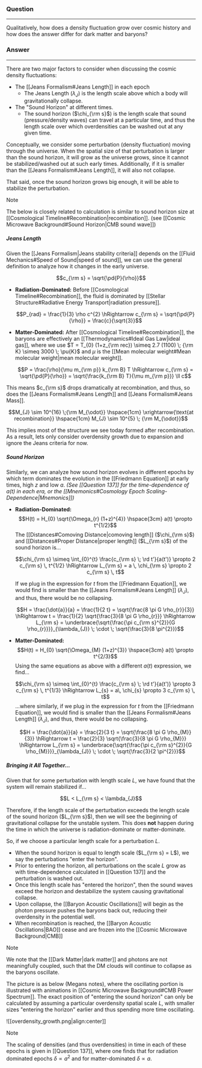 ### Question
---
Qualitatively, how does a density fluctuation grow over cosmic history and how does the answer differ for dark matter and baryons?

### Answer
---
There are two major factors to consider when discussing the cosmic density fluctuations:

- The [[Jeans Formalism#Jeans Length]] in each epoch
	- The Jeans Length ($\lambda_{J}$) is the length scale above which a body will gravitationally collapse.
- The "Sound Horizon" at different times. 
	- The sound horizon ($\chi_{\rm s}$) is the length scale that sound (pressure/density waves) can travel at a particular time, and thus the length scale over which overdensities can be washed out at any given time. 

Conceptually, we consider some perturbation (density fluctuation) moving through the universe. When the spatial size of that perturbation is larger than the sound horizon, it will grow as the universe grows, since it cannot be stabilized/washed out at such early times. Additionally, if it is smaller than the [[Jeans Formalism#Jeans Length]], it will also not collapse. 

That said, once the sound horizon grows big enough, it will be able to stabilize the perturbation. 

> [!note] 
> The below is closely related to calculation is similar to sound horizon size at [[Cosmological Timeline#Recombination|recombination]]. (see [[Cosmic Microwave Background#Sound Horizon|CMB sound wave]])

##### Jeans Length

Given the [[Jeans Formalism|Jeans stability criteria]] depends on the [[Fluid Mechanics#Speed of Sound|speed of sound]], we can use the general definition to analyze how it changes in the early universe.

$$c_{\rm s} = \sqrt{\pd{P}{\rho}}$$

- **Radiation-Dominated:**
	Before [[Cosmological Timeline#Recombination]], the fluid is dominated by [[Stellar Structure#Radiative Energy Transport|radiation pressure]].
	
	$$P_{rad} = \frac{1}{3} \rho c^{2} \hRightarrow c_{\rm s} = \sqrt{\pd{P}{\rho}} = \frac{c}{\sqrt{3}}$$

- **Matter-Dominated:**
	After [[Cosmological Timeline#Recombination]], the baryons are effectively an [[Thermodynamics#Ideal Gas Law|ideal gas]], where we use $T  = T_{0} (1+z_{\rm rec}) \simeq 2.7 (1100) \; {\rm K} \simeq 3000 \; \pu{K}$ and $\mu$ is the [[Mean molecular weight#Mean molecular weight|mean molecular weight]]. 
	
	$$P = \frac{\rho}{\mu m_{\rm p}} k_{\rm B} T \hRightarrow c_{\rm s} = \sqrt{\pd{P}{\rho}} = \sqrt{\frac{k_{\rm B} T}{\mu m_{\rm p}}} \ll c$$
	
This means $c_{\rm s}$ drops dramatically at recombination, and thus, so does the [[Jeans Formalism#Jeans Length]] and [[Jeans Formalism#Jeans Mass]].

$$M_{J} \sim 10^{16} \;{\rm M_{\odot}} \hspace{1cm} \xrightarrow{\text{at recombination}} \hspace{1cm} M_{J} \sim 10^{5} \; {\rm M_{\odot}}$$

This implies most of the structure we see today formed after recombination. As a result, lets only consider overdensity growth due to expansion and ignore the Jeans criteria for now.

##### Sound Horizon

 Similarly, we can analyze how sound horizon evolves in different epochs by which term dominates the evolution in the [[Friedmann Equation]] at early times, high $z$ and low $a$. *(See [[Question 137]] for the time-dependence of $a(t)$ in each era, or the [[Mnemonics#Cosmology Epoch Scaling-Dependence|Mnemonics]])*

- **Radiation-Dominated:** $$H(t) = H_{0} \sqrt{\Omega_{r} (1+z)^{4}} \hspace{3cm} a(t) \propto t^{1/2}$$
	The [[Distances#Comoving Distance|comoving length]] ($\chi_{\rm s}$) and [[Distances#Proper Distance|proper length]] ($L_{\rm s}$) of the sound horizon is...
	
	$$\chi_{\rm s} \simeq \int_{0}^{t} \frac{c_{\rm s} \; \rd t'}{a(t')} \propto 2 c_{\rm s} \, t^{1/2} \hRightarrow L_{\rm s} = a \, \chi_{\rm s} \propto 2 c_{\rm s} \, t$$
	
	If we plug in the expression for $t$ from the [[Friedmann Equation]], we would find is smaller than the [[Jeans Formalism#Jeans Length]] ($\lambda_{J}$), and thus, there would be no collapsing.
	
	$$H = \frac{\dot{a}}{a} = \frac{1}{2 t} = \sqrt{\frac{8 \pi G \rho_{r}}{3}} \hRightarrow t = \frac{1}{2} \sqrt{\frac{3}{8 \pi G \rho_{r}}} \hRightarrow L_{\rm s} = \underbrace{\sqrt{\frac{\pi c_{\rm s}^{2}}{G \rho_{r}}}}_{\lambda_{J}} \; \cdot \; \sqrt{\frac{3}{8 \pi^{2}}}$$

- **Matter-Dominated:** $$H(t) = H_{0} \sqrt{\Omega_{M} (1+z)^{3}} \hspace{3cm} a(t) \propto t^{2/3}$$
	Using the same equations as above with a different $a(t)$ expression, we find...
	
	$$\chi_{\rm s} \simeq \int_{0}^{t} \frac{c_{\rm s} \; \rd t'}{a(t')} \propto 3 c_{\rm s} \, t^{1/3} \hRightarrow L_{s} = a\, \chi_{s} \propto 3 c_{\rm s} \, t$$
	...where similarly, if we plug in the expression for $t$ from the [[Friedmann Equation]], we would find is smaller than the [[Jeans Formalism#Jeans Length]] ($\lambda_{J}$), and thus, there would be no collapsing.
	
	$$H = \frac{\dot{a}}{a} = \frac{2}{3 t} = \sqrt{\frac{8 \pi G \rho_{M}}{3}} \hRightarrow t = \frac{2}{3} \sqrt{\frac{3}{8 \pi G \rho_{M}}} \hRightarrow L_{\rm s} = \underbrace{\sqrt{\frac{\pi c_{\rm s}^{2}}{G \rho_{M}}}}_{\lambda_{J}} \; \cdot \; \sqrt{\frac{3}{2 \pi^{2}}}$$
##### Bringing it All Together...

Given that for some perturbation with length scale $L$, we have found that the system will remain stabilized if...

$$L < L_{\rm s} < \lambda_{J}$$

Therefore, if the length scale of the perturbation exceeds the length scale of the sound horizon ($L_{\rm s}$), then we will see the beginning of gravitational collapse for the unstable system. This does **not** happen during the time in which the universe is radiation-dominate or matter-dominate.

So, if we choose a particular length scale for a perturbation $L$. 
- When the sound horizon is equal to length scale ($L_{\rm s} = L$), we say the perturbations "enter the horizon".
- Prior to entering the horizon, all perturbations on the scale $L$ grow as with time-dependence calculated in [[Question 137]] and the perturbation is washed out.
- Once this length scale has "entered the horizon", then the sound waves exceed the horizon and destabilize the system causing gravitational collapse. 
- Upon collapse, the [[Baryon Acoustic Oscillations]] will begin as the photon pressure pushes the baryons back out, reducing their overdensity in the potential well.
- When recombination is reached, the [[Baryon Acoustic Oscillations|BAO]] cease and are frozen into the [[Cosmic Microwave Background|CMB]]

> [!note] 
> We note that the [[Dark Matter|dark matter]] and photons are not meaningfully coupled, such that the DM clouds will continue to collapse as the baryons oscillate.

The picture is as below (Megans notes), where the oscillating portion is illustrated with animations in [[Cosmic Microwave Background#CMB Power Spectrum]]. The exact position of "entering the sound horizon" can only be calculated by assuming a particular overdensity spatial scale $L$, with smaller sizes "entering the horizon" earlier and thus spending more time oscillating.

![[overdensity_growth.png|align:center]]

> [!note]
> The scaling of densities (and thus overdensities) in time in each of these epochs is given in [[Question 137]], where one finds that for radiation dominated epochs $\delta \propto a^2$ and for matter-dominated $\delta \propto a$.